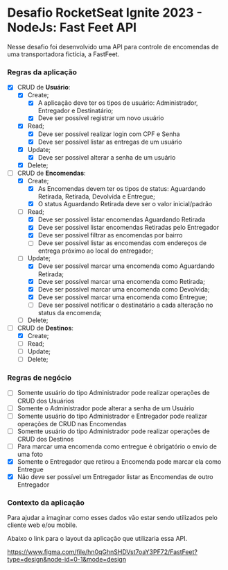 # Desafio RocketSeat Ignite 2023 - NodeJs: Fast Feet API

Nesse desafio foi desenvolvido uma API para controle de encomendas de uma transportadora fictícia, a FastFeet.

### Regras da aplicação

- [X] CRUD de **Usuário**:
  - [X] Create;
    - [X] A aplicação deve ter os tipos de usuário: 
          Administrador, Entregador e Destinatário;
    - [X] Deve ser possível registrar um novo usuário
  - [X] Read;
    - [X] Deve ser possível realizar login com CPF e Senha
    - [X] Deve ser possível listar as entregas de um usuário
  - [X] Update;
    - [X] Deve ser possível alterar a senha de um usuário
  - [X] Delete;

- [ ] CRUD de **Encomendas**:
  - [X] Create;
    - [X] As Encomendas devem ter os tipos de status: 
          Aguardando Retirada, Retirada, Devolvida e Entregue;
    - [X] O status Aguardando Retirada deve ser o valor inicial/padrão
  - [ ] Read;
    - [X] Deve ser possivel listar encomendas Aguardando Retirada
    - [X] Deve ser possivel listar encomendas Retiradas pelo Entregador
    - [X] Deve ser possivel filtrar as encomendas por bairro
    - [ ] Deve ser possível listar as encomendas com endereços de entrega
          próximo ao local do entregador;
  - [ ] Update;
     - [X] Deve ser possível marcar uma encomenda como Aguardando Retirada; 
     - [X] Deve ser possível marcar uma encomenda como Retirada;
     - [X] Deve ser possível marcar uma encomenda como Devolvida;
     - [X] Deve ser possível marcar uma encomenda como Entregue;
     - [ ] Deve ser possível notificar o destinatário a cada 
           alteração no status da encomenda;
  - [ ] Delete;

- [ ] CRUD de **Destinos**:
  - [X] Create;
  - [ ] Read;
  - [ ] Update;
  - [ ] Delete;

### Regras de negócio

- [ ] Somente usuário do tipo Administrador pode realizar 
  operações de CRUD dos Usuários
- [ ] Somente o Administrador pode alterar a senha de um Usuário
- [ ] Somente usuário do tipo Administrador e Entregador pode realizar 
  operações de CRUD nas Encomendas
- [ ] Somente usuário do tipo Administrador pode realizar
  operações de CRUD dos Destinos
- [ ] Para marcar uma encomenda como entregue é obrigatório o envio de uma foto
- [X] Somente o Entregador que retirou a Encomenda pode marcar ela como Entregue
- [X] Não deve ser possível um Entregador listar as Encomendas de outro Entregador

### Contexto da aplicação

Para ajudar a imaginar como esses dados vão estar sendo utilizados pelo cliente web e/ou mobile. 

Abaixo o link para o layout da aplicação que utilizaria essa API.

https://www.figma.com/file/hn0qGhnSHDVst7oaY3PF72/FastFeet?type=design&node-id=0-1&mode=design